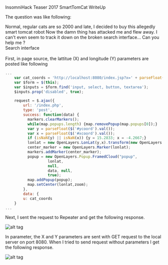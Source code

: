 InsomniHack Teaser 2017 SmartTomCat WriteUp

The question was like following:

Normal, regular cats are so 2000 and late, I decided to buy this allegedly smart tomcat robot Now the damn thing has attacked me and flew away. I can't even seem to track it down on the broken search interface... Can you help me ?
<br/>
Search interface
<br/>
<br/>
First, in page source, the lattitue (X) and longitude (Y) parameters are posted like following
</br>
```javascript
...
    var cat_coords = 'http://localhost:8080/index.jsp?x=' + parseFloat($('#xcoord').val()) + '&y=' + parseFloat($('#ycoord').val());
    var $form = $(this);
    var $inputs = $form.find('input, select, button, textarea');
    $inputs.prop('disabled', true);

    request = $.ajax({
        url: '/index.php',
        type: 'post',
        success: function(data) {
          markers.clearMarkers();
          while(map.popups.length) {map.removePopup(map.popups[0]);}
          var y = parseFloat($('#ycoord').val());
          var x = parseFloat($('#xcoord').val());
          if (isNaN(y) || isNaN(x)) {y = 15.2833; x = -4.2667;}
          lonlat = new OpenLayers.LonLat(y,x).transform(new OpenLayers.Projection("EPSG:4326"),map.getProjectionObject());
          center_marker = new OpenLayers.Marker(lonlat);
          markers.addMarker(center_marker);
          popup = new OpenLayers.Popup.FramedCloud("popup",
                   lonlat,
                   null,
                   data, null,
                   true);
          map.addPopup(popup);
          map.setCenter(lonlat,zoom);
        },
        data: {
		u: cat_coords
	}
...
```
Next, I sent the request to Repeater and get the following response.

![alt tag](https://github.com/rustempasha/insomnihack-teaser-2017-smarttomcat/blob/master/tomcat/writeup.png)

In parameter, the X and Y parameters are sent with GET request to the local server on port 8080.
When I tried to send request without parameters I get the following response.

![alt tag](https://github.com/rustempasha/insomnihack-teaser-2017-smarttomcat/blob/master/tomcat/burp2.png)





